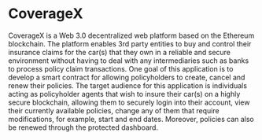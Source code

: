 # CoverageX

CoverageX is a Web 3.0 decentralized web platform based on the Ethereum blockchain. The platform enables 3rd party entities to buy and control their insurance claims for the car(s) that they own in a reliable and secure environment without having to deal with any intermediaries such as banks to process policy claim transactions. One goal of this application is to develop a smart contract for allowing policyholders to create, cancel and renew their policies. The target audience for this application is individuals acting as policyholder agents that wish to insure their car(s) on a highly secure blockchain, allowing them to securely login into their account, view their currently available policies, change any of them that require modifications, for example, start and end dates. Moreover, policies can also be renewed through the protected dashboard.
